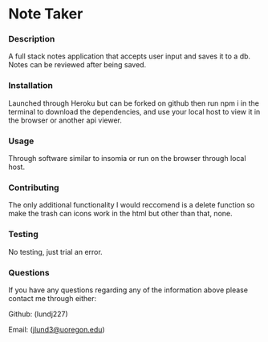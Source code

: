 
  # Note Taker 

  ### Description
  A full stack notes application that accepts user input and saves it to a db. Notes can be reviewed after being saved.
  
  ### Installation
  Launched through Heroku but can be forked on github then run npm i in the terminal to download the dependencies, and use your local host to view it in the browser or another api viewer.
  
  ### Usage
  Through software similar to insomia or run on the browser through local host.
  
  ### Contributing
  The only additional functionality I would reccomend is a delete function so make the trash can icons work in the html but other than that, none.
  
  ### Testing
  No testing, just trial an error.
  
  ### Questions
  If you have any questions regarding any of the information above please contact me through either:

  Github: (lundj227)

  Email: (jlund3@uoregon.edu)
  